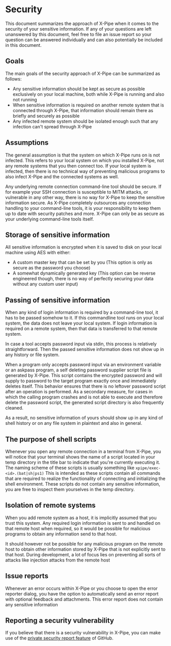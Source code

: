 # Security

This document summarizes the approach of X-Pipe when it comes to the security of your sensitive information.
If any of your questions are left unanswered by this document, feel free to file an
issue report so your question can be answered individually and can also potentially be included in this document.

## Goals

The main goals of the security approach of X-Pipe can be summarized as follows:
- Any sensitive information should be kept as secure as possible exclusively on your local machine,
  both while X-Pipe is running and also not running
- When sensitive information is required on another remote system that is connected through X-Pipe, that information should
  remain there as briefly and securely as possible
- Any infected remote system should be isolated enough such that any infection can't spread through X-Pipe

## Assumptions

The general assumption is that the system on which X-Pipe runs on is not infected.
This refers to your local system on which you installed X-Pipe, not any remote systems that you then connect too.
If your local system is infected, then there is no
technical way of preventing malicious programs to also infect X-Pipe and the connected systems as well.

Any underlying remote connection command-line tool should be secure.
If for example your SSH connection is susceptible to MITM attacks, or
vulnerable in any other way, there is no way for X-Pipe to keep the sensitive information secure.
As X-Pipe completely outsources any connection handling to your command-line tools,
it is your responsibility to keep them up to date with security patches and more.
X-Pipe can only be as secure as your underlying command-line tools itself.

## Storage of sensitive information

All sensitive information is encrypted when it is saved to disk on your local machine using AES
with either:
- A custom master key that can be set by you (This option is only as secure as the password you choose)
- A somewhat dynamically generated key (This option can be reverse
  engineered though, there is no way of perfectly securing your data without any custom user input)

## Passing of sensitive information

When any kind of login information is required by a command-line tool, it has to be passed somehow to it.
If this commandline tool runs on your local system, the data does not leave your local system.
If login information is required on a remote system, then that data is transferred to that remote system.

In case a tool accepts password input via stdin, this process is relatively straightforward.
Then the passed sensitive information does not show up in any history or file system.

When a program only accepts password input via an environment variable or an askpass program,
a self deleting password supplier script file is generated by X-Pipe.
This script contains the encrypted password and will supply
to password to the target program exactly once and immediately deletes itself.
This behavior ensures that there is no leftover password script after an operation is performed.
As a secondary measure, for cases in which the calling program crashes
and is not able to execute and therefore delete the password script,
the generated script directory is also frequently cleaned.

As a result, no sensitive information of yours should show
up in any kind of shell history or on any file system in plaintext and also in general.

## The purpose of shell scripts

Whenever you open any remote connection in a terminal from X-Pipe, you will notice that your terminal shows
the name of a script located in your temp directory in the title bar to indicate that you're currently executing it.
The naming scheme of these scripts is usually something like `xpipe/exec-<id>.(bat|sh|ps1)`
This is intended as these scripts contain all commands that are required
to realize the functionality of connecting and initializing the shell environment.
These scripts do not contain any sensitive information,
you are free to inspect them yourselves in the temp directory.

## Isolation of remote systems

When you add remote system as a host, it is implicitly assumed that you trust this system.
Any required login information is sent to and handled on that remote host when required,
so it would be possible for malicious programs to obtain any information send to that host.

It should however not be possible for any malicious program on the remote host to obtain
other information stored by X-Pipe that is not explicitly sent to that host.
During development, a lot of focus lies on preventing all
sorts of attacks like injection attacks from the remote host

## Issue reports

Whenever an error occurs within X-Pipe or you choose to open the error reporter dialog,
you have the option to automatically send an error report with optional feedback and attachments.
This error report does not contain any sensitive information

## Reporting a security vulnerability

If you believe that there is a security vulnerability in X-Pipe,
you can make use of the [private security report feature](https://docs.github.com/en/code-security/security-advisories/guidance-on-reporting-and-writing/privately-reporting-a-security-vulnerability) of GitHub.
